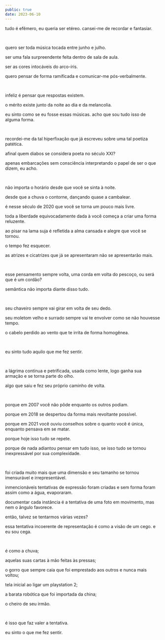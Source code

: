 ```yaml
---
public: true
date: 2023-06-10
---
```

tudo é efêmero, eu queria ser etéreo. cansei-me de recordar e fantasiar.

&nbsp;

quero ser toda música tocada entre junho e julho.

ser uma fala surpreendente feita dentro de sala de aula.

ser as cores intocáveis do arco-íris.

quero pensar de forma ramificada e comunicar-me pós-verbalmente.

&nbsp;

infeliz é pensar que respostas existem.

o mérito existe junto da noite ao dia e da melancolia.

eu sinto como se eu fosse essas músicas. acho que sou tudo isso de alguma forma.

&nbsp;

recordei-me da tal hiperfixação que já escreveu sobre uma tal poetiza patética.

afinal quem diabos se considera poeta no século XXI?

apenas embarcações sem consciência interpretando o papel de ser o que dizem, eu acho.

&nbsp;

não importa o horário desde que você se sinta à noite.

desde que a chuva o contorne, dançando quase a cambalear.

é nesse século de 2020 que você se torna um pouco mais livre.

toda a liberdade equivocadamente dada à você começa a criar uma forma reluzente.

ao pisar na lama suja é refletida a alma cansada e alegre que você se tornou.

o tempo fez esquecer.

as atrizes e cicatrizes que já se apresentaram não se apresentarão mais.

&nbsp;

esse pensamento sempre volta, uma corda em volta do pescoço, ou será que é um cordão?

semântica não importa diante disso tudo.

&nbsp;

seu chaveiro sempre vai girar em volta de seu dedo.

seu moletom velho e surrado sempre vai te envolver como se não houvesse tempo.

o cabelo perdido ao vento que te irrita de forma homogênea.

&nbsp;

eu sinto tudo aquilo que me fez sentir.

&nbsp;

a lágrima contínua e petrificada, usada como lente, logo ganha sua armação e se torna parte do olho.

algo que saiu e fez seu próprio caminho de volta.

&nbsp;

porque em 2007 você não pôde enquanto os outros podiam.

porque em 2018 se despertou da forma mais revoltante possível.

porque em 2021 você ouviu conselhos sobre o quanto você é única, enquanto pensava em se matar.

porque hoje isso tudo se repete.

porque de nada adiantou pensar em tudo isso, se isso tudo se tornou inexpressável por sua complexidade.

&nbsp;

foi criada muito mais que uma dimensão e seu tamanho se tornou imensurável e irrepresentável.

inmencionáveis tentativas de expressão foram criadas e sem forma foram assim como a água, evaporaram.

documentar cada instância é a tentativa de uma foto em movimento, mas nem o ângulo favorece.

então, talvez se tentarmos várias vezes?

essa tentativa incoerente de representação é como a visão de um cego. e eu sou cega.

&nbsp;

é como a chuva;

aquelas suas cartas à mão feitas às pressas;

o gorro que sempre caia que foi emprestado aos outros e nunca mais voltou;

tela inicial ao ligar um playstation 2;

a barata robótica que foi importada da china;

o cheiro de seu irmão.

&nbsp;

é isso que faz valer a tentativa.

eu sinto o que me fez sentir.
